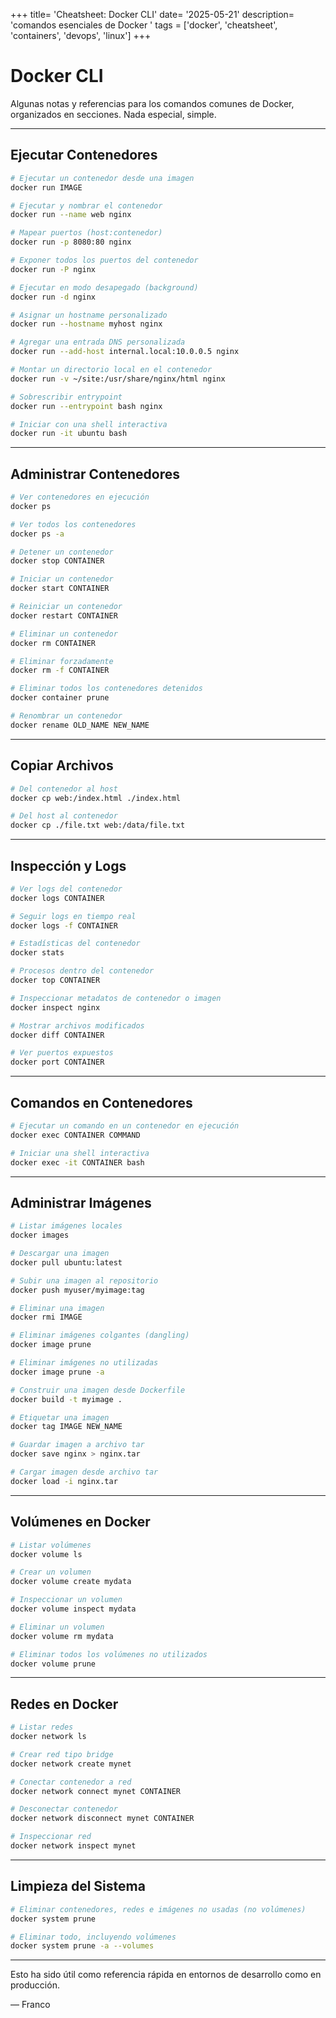 +++
title= 'Cheatsheet: Docker CLI'
date= '2025-05-21'
description= 'comandos esenciales de Docker '
tags = ['docker', 'cheatsheet', 'containers', 'devops', 'linux']
+++
# Docker CLI

Algunas notas y referencias para los comandos comunes de Docker, organizados en secciones. Nada especial, simple.

---

## Ejecutar Contenedores

```bash
# Ejecutar un contenedor desde una imagen
docker run IMAGE

# Ejecutar y nombrar el contenedor
docker run --name web nginx

# Mapear puertos (host:contenedor)
docker run -p 8080:80 nginx

# Exponer todos los puertos del contenedor
docker run -P nginx

# Ejecutar en modo desapegado (background)
docker run -d nginx

# Asignar un hostname personalizado
docker run --hostname myhost nginx

# Agregar una entrada DNS personalizada
docker run --add-host internal.local:10.0.0.5 nginx

# Montar un directorio local en el contenedor
docker run -v ~/site:/usr/share/nginx/html nginx

# Sobrescribir entrypoint
docker run --entrypoint bash nginx

# Iniciar con una shell interactiva
docker run -it ubuntu bash
```

---

## Administrar Contenedores

```bash
# Ver contenedores en ejecución
docker ps

# Ver todos los contenedores
docker ps -a

# Detener un contenedor
docker stop CONTAINER

# Iniciar un contenedor
docker start CONTAINER

# Reiniciar un contenedor
docker restart CONTAINER

# Eliminar un contenedor
docker rm CONTAINER

# Eliminar forzadamente
docker rm -f CONTAINER

# Eliminar todos los contenedores detenidos
docker container prune

# Renombrar un contenedor
docker rename OLD_NAME NEW_NAME
```

---

## Copiar Archivos

```bash
# Del contenedor al host
docker cp web:/index.html ./index.html

# Del host al contenedor
docker cp ./file.txt web:/data/file.txt
```

---

## Inspección y Logs

```bash
# Ver logs del contenedor
docker logs CONTAINER

# Seguir logs en tiempo real
docker logs -f CONTAINER

# Estadísticas del contenedor
docker stats

# Procesos dentro del contenedor
docker top CONTAINER

# Inspeccionar metadatos de contenedor o imagen
docker inspect nginx

# Mostrar archivos modificados
docker diff CONTAINER

# Ver puertos expuestos
docker port CONTAINER
```

---

## Comandos en Contenedores

```bash
# Ejecutar un comando en un contenedor en ejecución
docker exec CONTAINER COMMAND

# Iniciar una shell interactiva
docker exec -it CONTAINER bash
```

---

## Administrar Imágenes

```bash
# Listar imágenes locales
docker images

# Descargar una imagen
docker pull ubuntu:latest

# Subir una imagen al repositorio
docker push myuser/myimage:tag

# Eliminar una imagen
docker rmi IMAGE

# Eliminar imágenes colgantes (dangling)
docker image prune

# Eliminar imágenes no utilizadas
docker image prune -a

# Construir una imagen desde Dockerfile
docker build -t myimage .

# Etiquetar una imagen
docker tag IMAGE NEW_NAME

# Guardar imagen a archivo tar
docker save nginx > nginx.tar

# Cargar imagen desde archivo tar
docker load -i nginx.tar
```

---

## Volúmenes en Docker

```bash
# Listar volúmenes
docker volume ls

# Crear un volumen
docker volume create mydata

# Inspeccionar un volumen
docker volume inspect mydata

# Eliminar un volumen
docker volume rm mydata

# Eliminar todos los volúmenes no utilizados
docker volume prune
```

---

## Redes en Docker

```bash
# Listar redes
docker network ls

# Crear red tipo bridge
docker network create mynet

# Conectar contenedor a red
docker network connect mynet CONTAINER

# Desconectar contenedor
docker network disconnect mynet CONTAINER

# Inspeccionar red
docker network inspect mynet
```

---

## Limpieza del Sistema

```bash
# Eliminar contenedores, redes e imágenes no usadas (no volúmenes)
docker system prune

# Eliminar todo, incluyendo volúmenes
docker system prune -a --volumes
```

---

Esto ha sido útil como referencia rápida en entornos de desarrollo como en producción.

— Franco